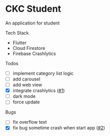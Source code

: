 # CKC Student

An application for student

Tech Stack
- Flutter
- Cloud Firestore
- Firebase Crashlytics

Todos
- [ ] implement category list logic
- [ ] add carousel
- [ ] add web view
- [x] integrate crashlytics ([#1](https://github.com/baoloc008/ckcstudent/pull/1))
- [ ] dark mode
- [ ] force update

Bugs
- [ ] fix overflow text
- [x] fix bug sometime crash when start app ([#2](https://github.com/baoloc008/ckcstudent/pull/2))
